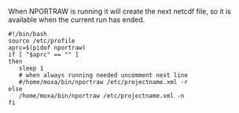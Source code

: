 When NPORTRAW is running it will create the next netcdf file, so it is available when the current run has ended. 
```
#!/bin/bash
source /etc/profile
aprc=$(pidof nportraw)
if [ "$aprc" == "" ]
then
   sleep 1
   # when always running needed uncomment next line
   #/home/moxa/bin/nportraw /etc/projectname.xml -r
else
   /home/moxa/bin/nportraw /etc/projectname.xml -n
fi

```
